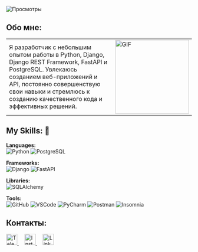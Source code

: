 ![Просмотры](https://komarev.com/ghpvc/?username=Yunusbak&style=flat)


## Обо мне:
<table>
  <tr>
    <td>
      Я разработчик с небольшим опытом работы в Python, Django, Django REST Framework, FastAPI и PostgreSQL. Увлекаюсь созданием веб-приложений и API, постоянно совершенствую свои навыки и стремлюсь к созданию качественного кода и эффективных решений.
    </td>
    <td>
      <img src="https://i.pinimg.com/originals/81/17/8b/81178b47a8598f0c81c4799f2cdd4057.gif" alt="GIF" style="width: 200px; height: auto;"/>
    </td>
  </tr>
</table>

## My Skills: 🚀

**Languages:**  
![Python](https://img.icons8.com/color/48/000000/python.png) ![PostgreSQL](https://img.icons8.com/color/48/000000/postgresql.png)

**Frameworks:**  
![Django](https://img.icons8.com/external-flaticons-lineal-color-flat-icons/64/external-django-web-development-flaticons-lineal-color-flat-icons.png) ![FastAPI](https://img.icons8.com/ios/50/000000/fastapi.png)

**Libraries:**  
![SQLAlchemy](https://img.icons8.com/color/48/000000/sqlalchemy.png)

**Tools:**  
![GitHub](https://img.icons8.com/ios/50/000000/github.png) ![VSCode](https://img.icons8.com/ios/50/000000/visual-studio-code.png) ![PyCharm](https://img.icons8.com/ios/50/000000/pycharm.png) ![Postman](https://img.icons8.com/ios/50/000000/postman.png) ![Insomnia](https://img.icons8.com/ios/50/000000/insomnia.png)




## Контакты:


<a href="https://t.me/yunusbakk" target="_blank">
  <img src="https://cdn.icon-icons.com/icons2/2429/PNG/512/telegram_logo_icon_147228.png" alt="Telegram" style="width:30px; height:30px;"/>
</a>
&nbsp;&nbsp;&nbsp;
<a href="https://instagram.com/yunusbakk" target="_blank">
  <img src="https://upload.wikimedia.org/wikipedia/commons/thumb/e/e7/Instagram_logo_2016.svg/2048px-Instagram_logo_2016.svg.png" alt="Instagram" style="width:30px; height:30px;"/>
</a>
&nbsp;&nbsp;&nbsp;
<a href="https://www.linkedin.com/in/yusupovyunusbek" target="_blank">
  <img src="https://www.pagetraffic.com/blog/wp-content/uploads/2022/09/linkedin-logo-icon-3D.png" alt="Linkedln"
style="width:30px; height:30px;"/>
</a>
